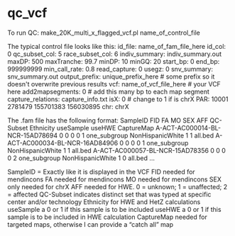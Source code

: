 # qc_vcf
To run QC: 
make_20K_multi_x_flagged_vcf.pl  name_of_control_file

The typical control file looks like this:
id_file:			                  name_of_fam_file_here
id_col:               		      0
qc_subset_col:                  5
race_subset_col:                6
indiv_summary:              	  indiv_summary.out
maxDP:                  	      500
maxTranche:                	    99.7
minDP:              		        10
minGQ:                    	    20
start_bp:			                  0
end_bp:				                  999999999
min_call_rate:                	0.8
read_capture:			              0
usegz:				                  0
snv_summary:                	  snv_summary.out
output_prefix:                  unique_prefix_here			      # some prefix so it doesn't overwrite previous results
vcf:                		        name_of_vcf_file_here			    # your VCF here
add2mapsegments:                0					                    # add this many bp to each map segment
capture_relations:              capture_info.txt
isX:                            0					                    # change to 1 if is chrX
PAR:                            10001 2781479 155701383 156030895
chr:                            chrX


The .fam file has the following format:
SampleID	FID	FA	MO	SEX	AFF	QC-Subset	Ethnicity	useSample	useHWE	CaptureMap
A-ACT-AC000014-BL-NCR-15AD78694	0	0	0	0	1	one_subgroup	NonHispanicWhite	1	1	all.bed
A-ACT-AC000034-BL-NCR-16AD84906	0	0	0	0	1	one_subgroup	NonHispanicWhite	1	1	all.bed
A-ACT-AC000057-BL-NCR-15AD78356	0	0	0	0	2	one_subgroup	NonHispanicWhite	1	0	all.bed
...

SampleID = Exactly like it is displayed in the VCF
FID needed for mendincons 
FA needed for mendincons 
MO needed for mendincons 
SEX only needed for chrX
AFF needed for HWE. 0 = unknown; 1 = unaffected; 2 = affected
QC-Subset indicates distinct set that was typed at specific center and/or technology
Ethnicity for HWE and HetZ calculations
useSample a 0 or 1 if this sample is to be included
useHWE a 0 or 1 if this sample is to be included in HWE calculation
CaptureMap needed for targeted maps, otherwise I can provide a “catch all” map
